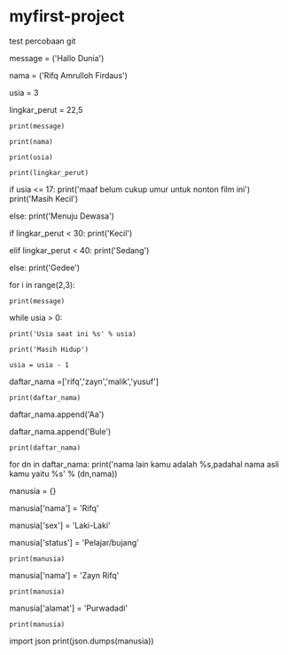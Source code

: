 # myfirst-project
test percobaan git

message = ('Hallo Dunia')

nama = ('Rifq Amrulloh Firdaus')

usia = 3


lingkar_perut = 22,5


    print(message)

    print(nama)

    print(usia)

    print(lingkar_perut)


if usia <= 17:
    print('maaf belum cukup umur untuk nonton film ini')
    print('Masih Kecil')

else:
    print('Menuju Dewasa')


if lingkar_perut < 30:
    print('Kecil')

elif lingkar_perut < 40:
    print('Sedang')

else:
    print('Gedee')


for i in range(2,3):

    print(message)


while usia > 0:

    print('Usia saat ini %s' % usia)

    print('Masih Hidup')

    usia = usia - 1


daftar_nama =['rifq','zayn','malik','yusuf']

    print(daftar_nama)

daftar_nama.append('Aa')

daftar_nama.append('Bule')

    print(daftar_nama)


for dn in daftar_nama:
    print('nama lain kamu adalah %s,padahal nama asli kamu yaitu %s' % (dn,nama))


manusia = {}

manusia['nama'] = 'Rifq'

manusia['sex'] = 'Laki-Laki'

manusia['status'] = 'Pelajar/bujang'

    print(manusia)


manusia['nama'] = 'Zayn Rifq'

    print(manusia)

manusia['alamat'] = 'Purwadadi'

    print(manusia)

import json
    print(json.dumps(manusia))
